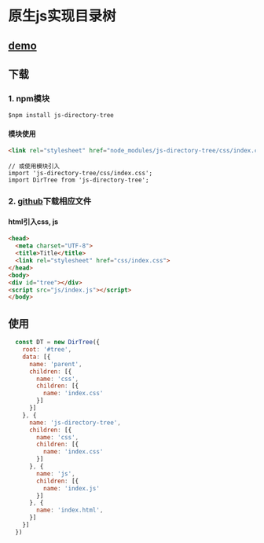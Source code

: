 # 原生js实现目录树
## [demo](https://juntaiz.github.io/js-directory-tree/)
## 下载

### 1. npm模块
``` 
$npm install js-directory-tree
```
#### 模块使用
```html
<link rel="stylesheet" href="node_modules/js-directory-tree/css/index.css">
```
```
// 或使用模块引入
import 'js-directory-tree/css/index.css';
import DirTree from 'js-directory-tree';
```

### 2. [github](https://github.com/JunTaiZ/js-directory-tree)下载相应文件

#### html引入css, js
```html
<head>
  <meta charset="UTF-8">
  <title>Title</title>
  <link rel="stylesheet" href="css/index.css">
</head>
<body>
<div id="tree"></div>
<script src="js/index.js"></script>
</body>
```
## 使用

```javascript
  const DT = new DirTree({
    root: '#tree',
    data: [{
      name: 'parent',
      children: [{
        name: 'css',
        children: [{
          name: 'index.css'
        }]
      }]
    }, {
      name: 'js-directory-tree',
      children: [{
        name: 'css',
        children: [{
          name: 'index.css'
        }]
      }, {
        name: 'js',
        children: [{
          name: 'index.js'
        }]
      }, {
        name: 'index.html',
      }]
    }]
  })
```

